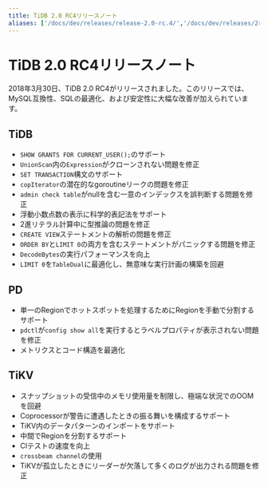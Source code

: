 ```yaml
---
title: TiDB 2.0 RC4リリースノート
aliases: ['/docs/dev/releases/release-2.0-rc.4/','/docs/dev/releases/2rc4/']
---
```


# TiDB 2.0 RC4リリースノート

2018年3月30日、TiDB 2.0 RC4がリリースされました。このリリースでは、MySQL互換性、SQLの最適化、および安定性に大幅な改善が加えられています。

## TiDB

- `SHOW GRANTS FOR CURRENT_USER();`のサポート
- `UnionScan`内の`Expression`がクローンされない問題を修正
- `SET TRANSACTION`構文のサポート
- `copIterator`の潜在的なgoroutineリークの問題を修正
- `admin check table`がnullを含む一意のインデックスを誤判断する問題を修正
- 浮動小数点数の表示に科学的表記法をサポート
- 2進リテラル計算中に型推論の問題を修正
- `CREATE VIEW`ステートメントの解析の問題を修正
- `ORDER BY`と`LIMIT 0`の両方を含むステートメントがパニックする問題を修正
- `DecodeBytes`の実行パフォーマンスを向上
- `LIMIT 0`を`TableDual`に最適化し、無意味な実行計画の構築を回避

## PD

- 単一のRegionでホットスポットを処理するためにRegionを手動で分割するサポート
- `pdctl`が`config show all`を実行するとラベルプロパティが表示されない問題を修正
- メトリクスとコード構造を最適化

## TiKV

- スナップショットの受信中のメモリ使用量を制限し、極端な状況でのOOMを回避
- Coprocessorが警告に遭遇したときの振る舞いを構成するサポート
- TiKV内のデータパターンのインポートをサポート
- 中間でRegionを分割するサポート
- CIテストの速度を向上
- `crossbeam channel`の使用
- TiKVが孤立したときにリーダーが欠落して多くのログが出力される問題を修正